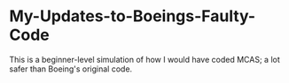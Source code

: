 # My-Updates-to-Boeings-Faulty-Code
This is a beginner-level simulation of how I would have coded MCAS; a lot safer than Boeing's original code.
